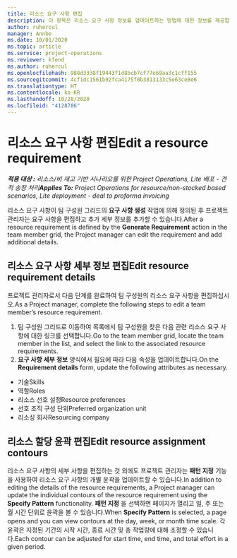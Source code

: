 ```yaml
---
title: 리소스 요구 사항 편집
description: 이 항목은 리소스 요구 사항 정보를 업데이트하는 방법에 대한 정보를 제공합니다.
author: ruhercul
manager: Annbe
ms.date: 10/01/2020
ms.topic: article
ms.service: project-operations
ms.reviewer: kfend
ms.author: ruhercul
ms.openlocfilehash: 988d3338f19443f1d8bcb7cf77e69aa3c1cff155
ms.sourcegitcommit: 4cf1dc1561b92fca4175f0b3813133c5e63ce8e6
ms.translationtype: HT
ms.contentlocale: ko-KR
ms.lasthandoff: 10/28/2020
ms.locfileid: "4128786"
---
```

# <a name="edit-a-resource-requirement"></a><span data-ttu-id="d21d4-103">리소스 요구 사항 편집</span><span class="sxs-lookup"><span data-stu-id="d21d4-103">Edit a resource requirement</span></span>

<span data-ttu-id="d21d4-104">_**적용 대상 :** 리소스/비 재고 기반 시나리오를 위한 Project Operations, Lite 배포 - 견적 송장 처리_</span><span class="sxs-lookup"><span data-stu-id="d21d4-104">_**Applies To:** Project Operations for resource/non-stocked based scenarios, Lite deployment - deal to proforma invoicing_</span></span>

<span data-ttu-id="d21d4-105">리소스 요구 사항이 팀 구성원 그리드의 **요구 사항 생성** 작업에 의해 정의된 후 프로젝트 관리자는 요구 사항을 편집하고 추가 세부 정보를 추가할 수 있습니다.</span><span class="sxs-lookup"><span data-stu-id="d21d4-105">After a resource requirement is defined by the **Generate Requirement** action in the team member grid, the Project manager can edit the requirement and add additional details.</span></span>

## <a name="edit-resource-requirement-details"></a><span data-ttu-id="d21d4-106">리소스 요구 사항 세부 정보 편집</span><span class="sxs-lookup"><span data-stu-id="d21d4-106">Edit resource requirement details</span></span>

<span data-ttu-id="d21d4-107">프로젝트 관리자로서 다음 단계를 완료하여 팀 구성원의 리소스 요구 사항을 편집하십시오.</span><span class="sxs-lookup"><span data-stu-id="d21d4-107">As a Project manager, complete the following steps to edit a team member’s resource requirement.</span></span>

1. <span data-ttu-id="d21d4-108">팀 구성원 그리드로 이동하여 목록에서 팀 구성원을 찾은 다음 관련 리소스 요구 사항에 대한 링크를 선택합니다.</span><span class="sxs-lookup"><span data-stu-id="d21d4-108">Go to the team member grid, locate the team member in the list, and select the link to the associated resource requirements.</span></span>
2. <span data-ttu-id="d21d4-109">**요구 사항 세부 정보** 양식에서 필요에 따라 다음 속성을 업데이트합니다.</span><span class="sxs-lookup"><span data-stu-id="d21d4-109">On the **Requirement details** form, update the following attributes as necessary.</span></span>

- <span data-ttu-id="d21d4-110">기술</span><span class="sxs-lookup"><span data-stu-id="d21d4-110">Skills</span></span>
- <span data-ttu-id="d21d4-111">역할</span><span class="sxs-lookup"><span data-stu-id="d21d4-111">Roles</span></span>
- <span data-ttu-id="d21d4-112">리소스 선호 설정</span><span class="sxs-lookup"><span data-stu-id="d21d4-112">Resource preferences</span></span>
- <span data-ttu-id="d21d4-113">선호 조직 구성 단위</span><span class="sxs-lookup"><span data-stu-id="d21d4-113">Preferred organization unit</span></span>
- <span data-ttu-id="d21d4-114">리소싱 회사</span><span class="sxs-lookup"><span data-stu-id="d21d4-114">Resourcing company</span></span>

## <a name="edit-resource-assignment-contours"></a><span data-ttu-id="d21d4-115">리소스 할당 윤곽 편집</span><span class="sxs-lookup"><span data-stu-id="d21d4-115">Edit resource assignment contours</span></span>

<span data-ttu-id="d21d4-116">리소스 요구 사항의 세부 사항을 편집하는 것 외에도 프로젝트 관리자는 **패턴 지정** 기능을 사용하여 리소스 요구 사항의 개별 윤곽을 업데이트할 수 있습니다.</span><span class="sxs-lookup"><span data-stu-id="d21d4-116">In addition to editing the details of the resource requirements, a Project manager can update the individual contours of the resource requirement using the **Specify Pattern** functionality.</span></span> <span data-ttu-id="d21d4-117">**패턴 지정** 을 선택하면 페이지가 열리고 일, 주 또는 월 시간 단위로 윤곽을 볼 수 있습니다.</span><span class="sxs-lookup"><span data-stu-id="d21d4-117">When **Specify Pattern** is selected, a page opens and you can view contours at the day, week, or month time scale.</span></span> <span data-ttu-id="d21d4-118">각 윤곽은 지정된 기간의 시작 시간, 종료 시간 및 총 작업량에 대해 조정할 수 있습니다.</span><span class="sxs-lookup"><span data-stu-id="d21d4-118">Each contour can be adjusted for start time, end time, and total effort in a given period.</span></span>